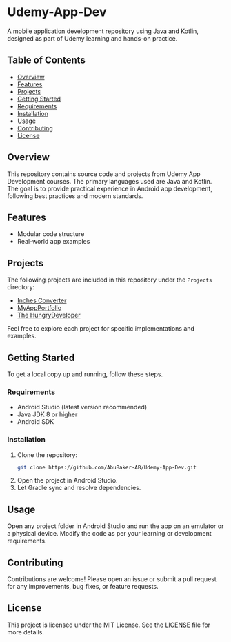 # Udemy-App-Dev

A mobile application development repository using Java and Kotlin, designed as part of Udemy learning and hands-on practice.

## Table of Contents

- [Overview](#overview)
- [Features](#features)
- [Projects](#projects)
- [Getting Started](#getting-started)
- [Requirements](#requirements)
- [Installation](#installation)
- [Usage](#usage)
- [Contributing](#contributing)
- [License](#license)

## Overview

This repository contains source code and projects from Udemy App Development courses. The primary languages used are Java and Kotlin. The goal is to provide practical experience in Android app development, following best practices and modern standards.

## Features

- Modular code structure
- Real-world app examples

## Projects

The following projects are included in this repository under the `Projects` directory:

- [Inches Converter](https://github.com/AbuBaker-AB/Udemy-App-Dev/tree/main/Projects/Inches%20Converter)
- [MyAppPortfolio](https://github.com/AbuBaker-AB/Udemy-App-Dev/tree/main/Projects/MyAppPortfolio)
- [The HungryDeveloper](https://github.com/AbuBaker-AB/Udemy-App-Dev/tree/main/Projects/The%20HungryDeveloper)

Feel free to explore each project for specific implementations and examples.

## Getting Started

To get a local copy up and running, follow these steps.

### Requirements

- Android Studio (latest version recommended)
- Java JDK 8 or higher
- Android SDK

### Installation

1. Clone the repository:
   ```bash
   git clone https://github.com/AbuBaker-AB/Udemy-App-Dev.git
   ```
2. Open the project in Android Studio.
3. Let Gradle sync and resolve dependencies.

## Usage

Open any project folder in Android Studio and run the app on an emulator or a physical device. Modify the code as per your learning or development requirements.

## Contributing

Contributions are welcome! Please open an issue or submit a pull request for any improvements, bug fixes, or feature requests.

## License

This project is licensed under the MIT License. See the [LICENSE](LICENSE) file for more details.
